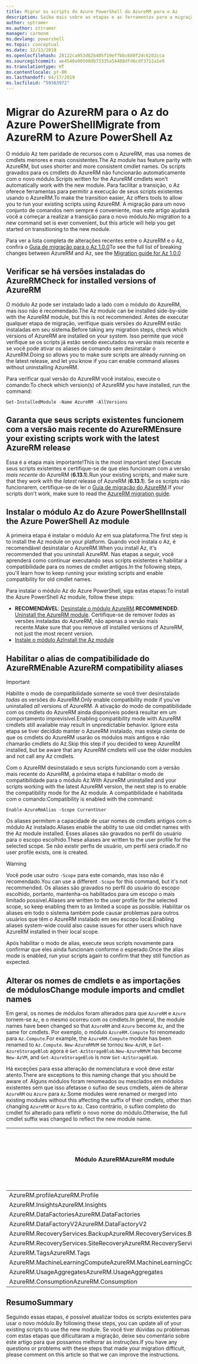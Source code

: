 ```yaml
---
title: Migrar os scripts do Azure PowerShell do AzureRM para o Az
description: Saiba mais sobre as etapas e as ferramentas para a migração de scripts do módulo AzureRM para o novo módulo Az.
author: sptramer
ms.author: sttramer
manager: carmonm
ms.devlang: powershell
ms.topic: conceptual
ms.date: 12/13/2018
ms.openlocfilehash: 28122ca953d62b405f19effbbc680f2dc6202cca
ms.sourcegitcommit: ae4540a90508db73335a54408dfd6cdf3712a1e9
ms.translationtype: HT
ms.contentlocale: pt-BR
ms.lasthandoff: 04/17/2019
ms.locfileid: "59363972"
---
```

# <a name="migrate-from-azurerm-to-azure-powershell-az"></a><span data-ttu-id="c7a88-103">Migrar do AzureRM para o Az do Azure PowerShell</span><span class="sxs-lookup"><span data-stu-id="c7a88-103">Migrate from AzureRM to Azure PowerShell Az</span></span>

<span data-ttu-id="c7a88-104">O módulo Az tem paridade de recursos com o AzureRM, mas usa nomes de cmdlets menores e mais consistentes.</span><span class="sxs-lookup"><span data-stu-id="c7a88-104">The Az module has feature parity with AzureRM, but uses shorter and more consistent cmdlet names.</span></span>
<span data-ttu-id="c7a88-105">Os scripts gravados para os cmdlets do AzureRM não funcionarão automaticamente com o novo módulo.</span><span class="sxs-lookup"><span data-stu-id="c7a88-105">Scripts written for the AzureRM cmdlets won't automatically work with the new module.</span></span> <span data-ttu-id="c7a88-106">Para facilitar a transição, o Az oferece ferramentas para permitir a execução de seus scripts existentes usando o AzureRM.</span><span class="sxs-lookup"><span data-stu-id="c7a88-106">To make the transition easier, Az offers tools to allow you to run your existing scripts using AzureRM.</span></span> <span data-ttu-id="c7a88-107">A migração para um novo conjunto de comandos nem sempre é conveniente, mas este artigo ajudará você a começar a realizar a transição para o novo módulo.</span><span class="sxs-lookup"><span data-stu-id="c7a88-107">No migration to a new command set is ever convenient, but this article will help you get started on transitioning to the new module.</span></span>

<span data-ttu-id="c7a88-108">Para ver a lista completa de alterações recentes entre o AzureRM e o Az, confira o [Guia de migração para o Az 1.0.0](migrate-az-1.0.0.md)</span><span class="sxs-lookup"><span data-stu-id="c7a88-108">To see the full list of breaking changes between AzureRM and Az, see the [Migration guide for Az 1.0.0](migrate-az-1.0.0.md)</span></span>

## <a name="check-for-installed-versions-of-azurerm"></a><span data-ttu-id="c7a88-109">Verificar se há versões instaladas do AzureRM</span><span class="sxs-lookup"><span data-stu-id="c7a88-109">Check for installed versions of AzureRM</span></span>

<span data-ttu-id="c7a88-110">O módulo Az pode ser instalado lado a lado com o módulo do AzureRM, mas isso não é recomendado.</span><span class="sxs-lookup"><span data-stu-id="c7a88-110">The Az module can be installed side-by-side with the AzureRM module, but this is not recommended.</span></span> <span data-ttu-id="c7a88-111">Antes de executar qualquer etapa de migração, verifique quais versões do AzureRM estão instaladas em seu sistema.</span><span class="sxs-lookup"><span data-stu-id="c7a88-111">Before taking any migration steps, check which versions of AzureRM are installed on your system.</span></span> <span data-ttu-id="c7a88-112">Isso permite que você verifique se os scripts já estão sendo executados na versão mais recente e se você pode ativar os aliases de comando sem desinstalar o AzureRM.</span><span class="sxs-lookup"><span data-stu-id="c7a88-112">Doing so allows you to make sure scripts are already running on the latest release, and let you know if you can enable command aliases without uninstalling AzureRM.</span></span>

<span data-ttu-id="c7a88-113">Para verificar qual versão do AzureRM você instalou, execute o comando:</span><span class="sxs-lookup"><span data-stu-id="c7a88-113">To check which version(s) of AzureRM you have installed, run the command:</span></span>

```powershell-interactive
Get-InstalledModule -Name AzureRM -AllVersions
```

## <a name="ensure-your-existing-scripts-work-with-the-latest-azurerm-release"></a><span data-ttu-id="c7a88-114">Garanta que seus scripts existentes funcionem com a versão mais recente do AzureRM</span><span class="sxs-lookup"><span data-stu-id="c7a88-114">Ensure your existing scripts work with the latest AzureRM release</span></span>

<span data-ttu-id="c7a88-115">Essa é a etapa mais importante!</span><span class="sxs-lookup"><span data-stu-id="c7a88-115">This is the most important step!</span></span> <span data-ttu-id="c7a88-116">Execute seus scripts existentes e certifique-se de que eles funcionam com a versão _mais recente_ do AzureRM (__6.13.1__).</span><span class="sxs-lookup"><span data-stu-id="c7a88-116">Run your existing scripts, and make sure that they work with the _latest_ release of AzureRM (__6.13.1__).</span></span> <span data-ttu-id="c7a88-117">Se os scripts não funcionarem, certifique-se de ler o [Guia de migração do AzureRM](/powershell/azure/azurerm/migration-guide.6.0.0).</span><span class="sxs-lookup"><span data-stu-id="c7a88-117">If your scripts don't work, make sure to read the [AzureRM migration guide](/powershell/azure/azurerm/migration-guide.6.0.0).</span></span>

## <a name="install-the-azure-powershell-az-module"></a><span data-ttu-id="c7a88-118">Instalar o módulo Az do Azure PowerShell</span><span class="sxs-lookup"><span data-stu-id="c7a88-118">Install the Azure PowerShell Az module</span></span>

<span data-ttu-id="c7a88-119">A primeira etapa é instalar o módulo Az em sua plataforma.</span><span class="sxs-lookup"><span data-stu-id="c7a88-119">The first step is to install the Az module on your platform.</span></span> <span data-ttu-id="c7a88-120">Quando você instala o Az, é recomendável desinstalar o AzureRM.</span><span class="sxs-lookup"><span data-stu-id="c7a88-120">When you install Az, it's recommended that you uninstall AzureRM.</span></span> <span data-ttu-id="c7a88-121">Nas etapas a seguir, você aprenderá como continuar executando seus scripts existentes e habilitar a compatibilidade para os nomes de cmdlet antigos.</span><span class="sxs-lookup"><span data-stu-id="c7a88-121">In the following steps, you'll learn how to keep running your existing scripts and enable compatibility for old cmdlet names.</span></span>

<span data-ttu-id="c7a88-122">Para instalar o módulo Az do Azure PowerShell, siga estas etapas:</span><span class="sxs-lookup"><span data-stu-id="c7a88-122">To install the Azure PowerShell Az module, follow these steps:</span></span>

* <span data-ttu-id="c7a88-123">__RECOMENDÁVEL__: [Desinstale o módulo AzureRM](/powershell/azure/uninstall-az-ps#uninstall-the-azurerm-module).</span><span class="sxs-lookup"><span data-stu-id="c7a88-123">__RECOMMENDED__: [Uninstall the AzureRM module](/powershell/azure/uninstall-az-ps#uninstall-the-azurerm-module).</span></span>
  <span data-ttu-id="c7a88-124">Certifique-se de remover _todas_ as versões instaladas do AzureRM, não apenas a versão mais recente.</span><span class="sxs-lookup"><span data-stu-id="c7a88-124">Make sure that you remove _all_ installed versions of AzureRM, not just the most recent version.</span></span>
* [<span data-ttu-id="c7a88-125">Instale o módulo Az</span><span class="sxs-lookup"><span data-stu-id="c7a88-125">Install the Az module</span></span>](install-az-ps.md)

## <a name="a-namealiasesenable-azurerm-compatibility-aliases"></a><span data-ttu-id="c7a88-126"><a name="aliases"/>Habilitar o alias de compatibilidade do AzureRM</span><span class="sxs-lookup"><span data-stu-id="c7a88-126"><a name="aliases"/>Enable AzureRM compatibility aliases</span></span> 

> [!IMPORTANT]
>
> <span data-ttu-id="c7a88-127">Habilite o modo de compatibilidade somente se você tiver desinstalado _todas as_ versões do AzureRM.</span><span class="sxs-lookup"><span data-stu-id="c7a88-127">Only enable compatibility mode if you've uninstalled _all_ versions of AzureRM.</span></span> <span data-ttu-id="c7a88-128">A ativação do modo de compatibilidade com os cmdlets do AzureRM ainda disponíveis poderá resultar em um comportamento imprevisível.</span><span class="sxs-lookup"><span data-stu-id="c7a88-128">Enabling compatibility mode with AzureRM cmdlets still available may result in unpredictable behavior.</span></span> <span data-ttu-id="c7a88-129">Ignore esta etapa se tiver decidido manter o AzureRM instalado, mas esteja ciente de que os cmdlets do AzureRM usarão os módulos mais antigos e não chamarão cmdlets do Az.</span><span class="sxs-lookup"><span data-stu-id="c7a88-129">Skip this step if you decided to keep AzureRM installed, but be aware that any AzureRM cmdlets will use the older modules and not call any Az cmdlets.</span></span>

<span data-ttu-id="c7a88-130">Com o AzureRM desinstalado e seus scripts funcionando com a versão mais recente do AzureRM, a próxima etapa é habilitar o modo de compatibilidade para o módulo Az.</span><span class="sxs-lookup"><span data-stu-id="c7a88-130">With AzureRM uninstalled and your scripts working with the latest AzureRM version, the next step is to enable the compatibility mode for the Az module.</span></span> <span data-ttu-id="c7a88-131">A compatibilidade é habilitada com o comando:</span><span class="sxs-lookup"><span data-stu-id="c7a88-131">Compatibility is enabled with the command:</span></span>

```powershell-interactive
Enable-AzureRmAlias -Scope CurrentUser
```

<span data-ttu-id="c7a88-132">Os aliases permitem a capacidade de usar nomes de cmdlets antigos com o módulo Az instalado.</span><span class="sxs-lookup"><span data-stu-id="c7a88-132">Aliases enable the ability to use old cmdlet names with the Az module installed.</span></span> <span data-ttu-id="c7a88-133">Esses aliases são gravados no perfil do usuário para o escopo escolhido.</span><span class="sxs-lookup"><span data-stu-id="c7a88-133">These aliases are written to the user profile for the selected scope.</span></span> <span data-ttu-id="c7a88-134">Se não existir perfis de usuário, um perfil será criado.</span><span class="sxs-lookup"><span data-stu-id="c7a88-134">If no user profile exists, one is created.</span></span>

> [!WARNING]
>
> <span data-ttu-id="c7a88-135">Você pode usar outro `-Scope` para este comando, mas isso não é recomendado.</span><span class="sxs-lookup"><span data-stu-id="c7a88-135">You can use a different `-Scope` for this command, but it's not recommended.</span></span> <span data-ttu-id="c7a88-136">Os aliases são gravados no perfil do usuário do escopo escolhido, portanto, mantenha-os habilitados para um escopo o mais limitado possível.</span><span class="sxs-lookup"><span data-stu-id="c7a88-136">Aliases are written to the user profile for the selected scope, so keep enabling them to as limited a scope as possible.</span></span> <span data-ttu-id="c7a88-137">Habilitar os aliases em todo o sistema também pode causar problemas para outros usuários que têm o AzureRM instalado em seu escopo local.</span><span class="sxs-lookup"><span data-stu-id="c7a88-137">Enabling aliases system-wide could also cause issues for other users which have AzureRM installed in their local scope.</span></span>

<span data-ttu-id="c7a88-138">Após habilitar o modo de alias, execute seus scripts novamente para confirmar que eles ainda funcionam conforme o esperado.</span><span class="sxs-lookup"><span data-stu-id="c7a88-138">Once the alias mode is enabled, run your scripts again to confirm that they still function as expected.</span></span> 

## <a name="change-module-imports-and-cmdlet-names"></a><span data-ttu-id="c7a88-139">Alterar os nomes de cmdlets e as importações de módulos</span><span class="sxs-lookup"><span data-stu-id="c7a88-139">Change module imports and cmdlet names</span></span>

<span data-ttu-id="c7a88-140">Em geral, os nomes de módulos foram alterados para que `AzureRM` e `Azure` tornem-se `Az`, e o mesmo ocorreu com os cmdlets.</span><span class="sxs-lookup"><span data-stu-id="c7a88-140">In general, the module names have been changed so that `AzureRM` and `Azure` become `Az`, and the same for cmdlets.</span></span>
<span data-ttu-id="c7a88-141">Por exemplo, o módulo `AzureRM.Compute` foi renomeado para `Az.Compute`.</span><span class="sxs-lookup"><span data-stu-id="c7a88-141">For example, the `AzureRM.Compute` module has been renamed to `Az.Compute`.</span></span> <span data-ttu-id="c7a88-142">`New-AzureRMVM` se tornou `New-AzVM`, e `Get-AzureStorageBlob` agora é `Get-AzStorageBlob`.</span><span class="sxs-lookup"><span data-stu-id="c7a88-142">`New-AzureRMVM` has become `New-AzVM`, and `Get-AzureStorageBlob` is now `Get-AzStorageBlob`.</span></span>

<span data-ttu-id="c7a88-143">Há exceções para essa alteração de nomenclatura e você deve estar atento.</span><span class="sxs-lookup"><span data-stu-id="c7a88-143">There are exceptions to this naming change that you should be aware of.</span></span> <span data-ttu-id="c7a88-144">Alguns módulos foram renomeados ou mesclados em módulos existentes sem que isso afetasse o sufixo de seus cmdlets, além de alterar `AzureRM` ou `Azure` para `Az`.</span><span class="sxs-lookup"><span data-stu-id="c7a88-144">Some modules were renamed or merged into existing modules without this affecting the suffix of their cmdlets, other than changing `AzureRM` or `Azure` to `Az`.</span></span> <span data-ttu-id="c7a88-145">Caso contrário, o sufixo completo do cmdlet foi alterado para refletir o novo nome do módulo.</span><span class="sxs-lookup"><span data-stu-id="c7a88-145">Otherwise, the full cmdlet suffix was changed to reflect the new module name.</span></span>

| <span data-ttu-id="c7a88-146">Módulo AzureRM</span><span class="sxs-lookup"><span data-stu-id="c7a88-146">AzureRM module</span></span> | <span data-ttu-id="c7a88-147">Módulo Az</span><span class="sxs-lookup"><span data-stu-id="c7a88-147">Az module</span></span> | <span data-ttu-id="c7a88-148">O sufixo do cmdlet foi alterado?</span><span class="sxs-lookup"><span data-stu-id="c7a88-148">Cmdlet suffix changed?</span></span> |
|----------------|-----------|------------------------|
| <span data-ttu-id="c7a88-149">AzureRM.profile</span><span class="sxs-lookup"><span data-stu-id="c7a88-149">AzureRM.Profile</span></span> | <span data-ttu-id="c7a88-150">Az.Accounts</span><span class="sxs-lookup"><span data-stu-id="c7a88-150">Az.Accounts</span></span> | <span data-ttu-id="c7a88-151">Sim</span><span class="sxs-lookup"><span data-stu-id="c7a88-151">Yes</span></span> |
| <span data-ttu-id="c7a88-152">AzureRM.Insights</span><span class="sxs-lookup"><span data-stu-id="c7a88-152">AzureRM.Insights</span></span> | <span data-ttu-id="c7a88-153">Az.Monitor</span><span class="sxs-lookup"><span data-stu-id="c7a88-153">Az.Monitor</span></span> | <span data-ttu-id="c7a88-154">Sim</span><span class="sxs-lookup"><span data-stu-id="c7a88-154">Yes</span></span> |
| <span data-ttu-id="c7a88-155">AzureRM.DataFactories</span><span class="sxs-lookup"><span data-stu-id="c7a88-155">AzureRM.DataFactories</span></span> | <span data-ttu-id="c7a88-156">Az.DataFactory</span><span class="sxs-lookup"><span data-stu-id="c7a88-156">Az.DataFactory</span></span> | <span data-ttu-id="c7a88-157">Sim</span><span class="sxs-lookup"><span data-stu-id="c7a88-157">Yes</span></span> |
| <span data-ttu-id="c7a88-158">AzureRM.DataFactoryV2</span><span class="sxs-lookup"><span data-stu-id="c7a88-158">AzureRM.DataFactoryV2</span></span> | <span data-ttu-id="c7a88-159">Az.DataFactory</span><span class="sxs-lookup"><span data-stu-id="c7a88-159">Az.DataFactory</span></span> | <span data-ttu-id="c7a88-160">Sim</span><span class="sxs-lookup"><span data-stu-id="c7a88-160">Yes</span></span> |
| <span data-ttu-id="c7a88-161">AzureRM.RecoveryServices.Backup</span><span class="sxs-lookup"><span data-stu-id="c7a88-161">AzureRM.RecoveryServices.Backup</span></span> | <span data-ttu-id="c7a88-162">Az.RecoveryServices</span><span class="sxs-lookup"><span data-stu-id="c7a88-162">Az.RecoveryServices</span></span> | <span data-ttu-id="c7a88-163">Não </span><span class="sxs-lookup"><span data-stu-id="c7a88-163">No</span></span> |
| <span data-ttu-id="c7a88-164">AzureRM.RecoveryServices.SiteRecovery</span><span class="sxs-lookup"><span data-stu-id="c7a88-164">AzureRM.RecoveryServices.SiteRecovery</span></span> | <span data-ttu-id="c7a88-165">Az.RecoveryServices</span><span class="sxs-lookup"><span data-stu-id="c7a88-165">Az.RecoveryServices</span></span> | <span data-ttu-id="c7a88-166">Não </span><span class="sxs-lookup"><span data-stu-id="c7a88-166">No</span></span> |
| <span data-ttu-id="c7a88-167">AzureRM.Tags</span><span class="sxs-lookup"><span data-stu-id="c7a88-167">AzureRM.Tags</span></span> | <span data-ttu-id="c7a88-168">Az.Resources</span><span class="sxs-lookup"><span data-stu-id="c7a88-168">Az.Resources</span></span> | <span data-ttu-id="c7a88-169">Não </span><span class="sxs-lookup"><span data-stu-id="c7a88-169">No</span></span> |
| <span data-ttu-id="c7a88-170">AzureRM.MachineLearningCompute</span><span class="sxs-lookup"><span data-stu-id="c7a88-170">AzureRM.MachineLearningCompute</span></span> | <span data-ttu-id="c7a88-171">Az.MachineLearning</span><span class="sxs-lookup"><span data-stu-id="c7a88-171">Az.MachineLearning</span></span> | <span data-ttu-id="c7a88-172">Não </span><span class="sxs-lookup"><span data-stu-id="c7a88-172">No</span></span> |
| <span data-ttu-id="c7a88-173">AzureRM.UsageAggregates</span><span class="sxs-lookup"><span data-stu-id="c7a88-173">AzureRM.UsageAggregates</span></span> | <span data-ttu-id="c7a88-174">Az.Billing</span><span class="sxs-lookup"><span data-stu-id="c7a88-174">Az.Billing</span></span> | <span data-ttu-id="c7a88-175">Não </span><span class="sxs-lookup"><span data-stu-id="c7a88-175">No</span></span> |
| <span data-ttu-id="c7a88-176">AzureRM.Consumption</span><span class="sxs-lookup"><span data-stu-id="c7a88-176">AzureRM.Consumption</span></span> | <span data-ttu-id="c7a88-177">Az.Billing</span><span class="sxs-lookup"><span data-stu-id="c7a88-177">Az.Billing</span></span> | <span data-ttu-id="c7a88-178">Não </span><span class="sxs-lookup"><span data-stu-id="c7a88-178">No</span></span> |

## <a name="summary"></a><span data-ttu-id="c7a88-179">Resumo</span><span class="sxs-lookup"><span data-stu-id="c7a88-179">Summary</span></span>

<span data-ttu-id="c7a88-180">Seguindo essas etapas, é possível atualizar todos os scripts existentes para usar o novo módulo.</span><span class="sxs-lookup"><span data-stu-id="c7a88-180">By following these steps, you can update all of your existing scripts to use the new module.</span></span> <span data-ttu-id="c7a88-181">Se você tiver dúvidas ou problemas com estas etapas que dificultaram a migração, deixe seu comentário sobre este artigo para que possamos melhorar as instruções.</span><span class="sxs-lookup"><span data-stu-id="c7a88-181">If you have any questions or problems with these steps that made your migration difficult, please comment on this article so that we can improve the instructions.</span></span>
